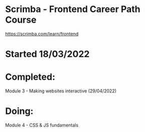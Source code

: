# Scrimba - Frontend Career Path Course
https://scrimba.com/learn/frontend

# Started 18/03/2022

# Completed: <br>
Module 3 - Making websites interactive (29/04/2022)

# Doing: <br>
Module 4 - CSS & JS fundamentals
